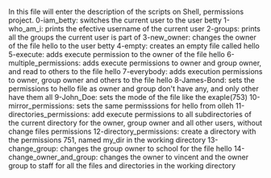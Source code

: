 In this file will enter the description of the scripts on Shell, permissions project.
0-iam_betty: switches the current  user to the user betty
1-who_am_i: prints the efective username of the current user
2-groups: prints all the groups the current user is part of
3-new_owner: changes the owner of the file hello to the user betty
4-empty: creates an empty file called hello
5-execute: adds execute permission to the owner of the file hello 
6-multiple_permissions: adds execute permissions to owner and group owner, and read to others to the file hello
7-everybody: adds execution permissions to owner, group owner and others to the file hello
8-James-Bond: sets the permissions to hello file as owner and group don't have any, and only other have them all
9-John_Doe: sets the mode of the file like the exaple(753)
10-mirror_permissions: sets the same permisssions for hello from olleh
11-directories_permissions: add execute permissions to all subdirectories of the current directory for the owner, group owner and all other users, without change files permissions
12-directory_permissions: create a directory with the permissions 751, named my_dir in the working directory
13-change_group: changes the group owner to school for the file hello
14-change_owner_and_group: changes the owner to vincent and the owner group to staff for all the files and directories in the working directory
